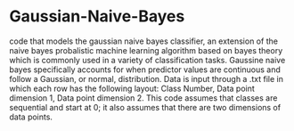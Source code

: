 # Gaussian-Naive-Bayes
code that models the gaussian naive bayes classifier, an extension of the naive bayes probalistic machine learning algorithm based on bayes theory which is commonly used in a variety of classification tasks. Gaussine naive bayes specifically accounts for when predictor values are continuous and follow a Gaussian, or normal, distribution. Data is input through a .txt file in which each row has the following layout: Class Number, Data point dimension 1, Data point dimension 2. This code assumes that classes are sequential and start at 0; it also assumes that there are two dimensions of data points. 
